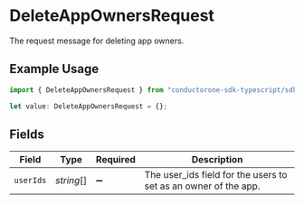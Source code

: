# DeleteAppOwnersRequest

The request message for deleting app owners.

## Example Usage

```typescript
import { DeleteAppOwnersRequest } from "conductorone-sdk-typescript/sdk/models/shared";

let value: DeleteAppOwnersRequest = {};
```

## Fields

| Field                                                           | Type                                                            | Required                                                        | Description                                                     |
| --------------------------------------------------------------- | --------------------------------------------------------------- | --------------------------------------------------------------- | --------------------------------------------------------------- |
| `userIds`                                                       | *string*[]                                                      | :heavy_minus_sign:                                              | The user_ids field for the users to set as an owner of the app. |